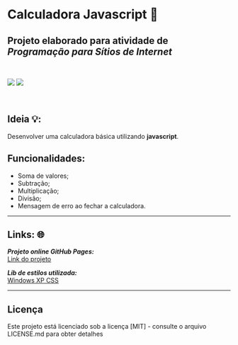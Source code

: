 # Calculadora Javascript 🔢
## Projeto elaborado para atividade de ***Programação para Sítios de Internet***

<br>
<p float="left">
 <img src="https://img.shields.io/badge/JavaScript-F7DF1E?style=for-the-badge&logo=javascript&logoColor=black">
 <img src="https://img.shields.io/badge/Windows%20xp-003399?style=for-the-badge&logo=windowsxp&logoColor=white">
</p>
<br>

## Ideia 💡:
Desenvolver uma calculadora básica utilizando **javascript**.

## Funcionalidades:
- Soma de valores;
- Subtração;
- Multiplicação;
- Divisão;
- Mensagem de erro ao fechar a calculadora.

---
## Links: 🌐
***Projeto online GitHub Pages:***<br>
[<ins>Link do projeto</ins>](https://caioliveira277.github.io/index-projetos-js-fatec/projects/calculadora-javascript/index.html)

***Lib de estilos utilizada:***<br>
[<ins>Windows XP CSS</ins>](https://botoxparty.github.io/XP.css/)

---
## Licença
Este projeto está licenciado sob a licença [MIT] - consulte o arquivo LICENSE.md para obter detalhes
